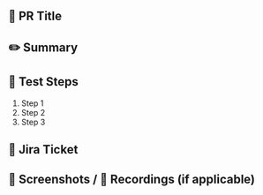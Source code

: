 ## 📝 PR Title
<!-- Enter a clear and concise title for this PR following commitlint conventions:
e.g., "feat(component): add new button variant" -->

## ✏️ Summary
<!-- Briefly describe what this PR does -->

## 🧪 Test Steps
<!-- List the steps to test this change -->
1. Step 1
2. Step 2
3. Step 3

## 🎫 Jira Ticket 
<!-- Link to the related Jira ticket -->

## 📸 Screenshots / 🎥 Recordings (if applicable)
<!-- Add screenshots or recordings to illustrate the changes -->
